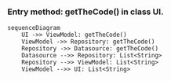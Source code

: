 ### Entry method: getTheCode() in class UI.

```mermaid
sequenceDiagram
    UI ->> ViewModel: getTheCode()
    ViewModel ->> Repository: getTheCode()
    Repository ->> Datasource: getTheCode()
    Datasource -->> Repository: List<String>
    Repository -->> ViewModel: List<String>
    ViewModel -->> UI: List<String>
```
